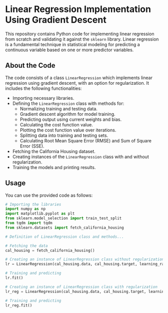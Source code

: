 # Linear Regression Implementation Using Gradient Descent

This repository contains Python code for implementing linear regression from scratch and validating it against the `sklearn` library. Linear regression is a fundamental technique in statistical modeling for predicting a continuous variable based on one or more predictor variables.

## About the Code

The code consists of a class `LinearRegression` which implements linear regression using gradient descent, with an option for regularization. It includes the following functionalities:

- Importing necessary libraries.
- Defining the `LinearRegression` class with methods for:
  - Normalizing training and testing data.
  - Gradient descent algorithm for model training.
  - Predicting output using current weights and bias.
  - Calculating the cost function value.
  - Plotting the cost function value over iterations.
  - Splitting data into training and testing sets.
  - Calculating Root Mean Square Error (RMSE) and Sum of Square Error (SSE).
- Fetching the California Housing dataset.
- Creating instances of the `LinearRegression` class with and without regularization.
- Training the models and printing results.

## Usage

You can use the provided code as follows:

```python
# Importing the libraries
import numpy as np
import matplotlib.pyplot as plt
from sklearn.model_selection import train_test_split
from tqdm import tqdm
from sklearn.datasets import fetch_california_housing

# Definition of LinearRegression class and methods...

# Fetching the data
cal_housing = fetch_california_housing()

# Creating an instance of LinearRegression class without regularization
lr = LinearRegression(cal_housing.data, cal_housing.target, learning_rate=0.5, tolerance=0.000001, max_iterations=50000, regularization=False, lamda=0.05)

# Training and predicting
lr.fit()

# Creating an instance of LinearRegression class with regularization
lr_reg = LinearRegression(cal_housing.data, cal_housing.target, learning_rate=0.6, tolerance=0.000001, max_iterations=50000, regularization=True, lamda=0.000001)

# Training and predicting
lr_reg.fit()
